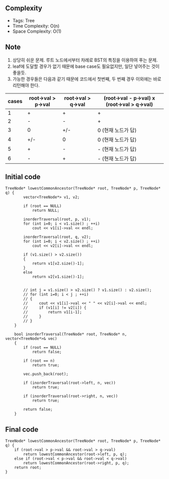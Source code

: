 ## Complexity
* Tags: Tree
* Time Complexity: O(n)
* Space Complexity: O(1)

## Note
1. 상당히 쉬운 문제. 루트 노드에서부터 차례로 BST의 특징을 이용하여 푸는 문제.
2. leaf에 도달할 경우가 없기 때문에 base case도 필요없지만, 일단 넣어주는 것이 좋을듯.
3. 가능한 경우들은 다음과 같기 때문에 코드에서 첫번째, 두 번째 경우 이외에는 바로 리턴해야 한다.


cases | root->val > p->val | root->val > q->val | (root->val - p->val) x (root->val > q->val)
  -- | -- | -- | --
1 | + | + | +
2  | - | - | +
3  | 0 | +/- | 0 (현재 노드가 답)
4  | +/- | 0 | 0 (현재 노드가 답)
5  | + | - | - (현재 노드가 답)
6  | - | + | - (현재 노드가 답)


## Initial code
```
TreeNode* lowestCommonAncestor(TreeNode* root, TreeNode* p, TreeNode* q) {
        vector<TreeNode*> v1, v2;

        if (root == NULL)
            return NULL;

        inorderTraversal(root, p, v1);
        for (int i=0; i < v1.size() ; ++i)
            cout << v1[i]->val << endl;

        inorderTraversal(root, q, v2);
        for (int i=0; i < v2.size() ; ++i)
            cout << v2[i]->val << endl;

        if (v1.size() > v2.size())
        {
            return v1[v2.size()-1];
        }
        else
            return v2[v1.size()-1];


        // int j = v1.size() > v2.size() ? v1.size() : v2.size();
        // for (int i=0; i < j ; ++i)
        // {
        //     cout << v1[i]->val << " " << v2[i]->val << endl;
        //     if (v1[i] != v2[i]) {
        //         return v1[i-1];
        //     }                
        // }
    }

    bool inorderTraversal(TreeNode* root, TreeNode* n, vector<TreeNode*>& vec)
    {
        if (root == NULL)
            return false;

        if (root == n)
            return true;

        vec.push_back(root);        

        if (inorderTraversal(root->left, n, vec))
            return true;        

        if (inorderTraversal(root->right, n, vec))
            return true;

        return false;
    }
```

## Final code
```
TreeNode* lowestCommonAncestor(TreeNode* root, TreeNode* p, TreeNode* q) {
    if (root->val > p->val && root->val > q->val)
        return lowestCommonAncestor(root->left, p, q);
    else if (root->val < p->val && root->val < q->val)
        return lowestCommonAncestor(root->right, p, q);
    return root;
}
```
